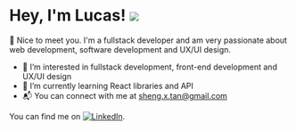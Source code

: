 # Hey, I'm Lucas! <img src="https://raw.githubusercontent.com/MartinHeinz/MartinHeinz/master/wave.gif">

👋 Nice to meet you. I'm a fullstack developer and am very passionate about web development, software development and UX/UI design. 


- 👀 I’m interested in fullstack development, front-end development and UX/UI design
- 🌱 I’m currently learning React libraries and API
- :mailbox_with_mail: You can connect with me at sheng.x.tan@gmail.com


<!-- Actual text -->

You can find me on [![LinkedIn][2.2]][3].

<!-- Icons -->

[1.2]: http://i.imgur.com/wWzX9uB.png (twitter icon without padding)
[2.2]: https://raw.githubusercontent.com/MartinHeinz/MartinHeinz/master/linkedin-3-16.png (LinkedIn icon without padding)

<!-- Links to your social media accounts -->

[3]: https://www.linkedin.com/in/lucas-tan-081b66b8/

<!---
dimsumshifu/dimsumshifu is a ✨ special ✨ repository because its `README.md` (this file) appears on your GitHub profile.
You can click the Preview link to take a look at your changes.
--->
